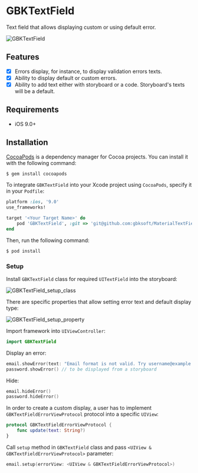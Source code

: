 # GBKTextField

Text field that allows displaying custom or using default error.

![GBKTextField](http://gbksoft.net/downloads/popravka-dv/GBKTextField.png)

## Features

- [x] Errors display, for instance, to display validation errors texts.
- [x] Ability to display default or custom errors.
- [x] Ability to add text either with storyboard or a code. Storyboard's texts will be a default.

## Requirements

- iOS 9.0+

## Installation

[CocoaPods](http://cocoapods.org) is a dependency manager for Cocoa projects. You can install it with the following command:

```bash
$ gem install cocoapods
```

To integrate `GBKTextField` into your Xcode project using `CocoaPods`, specify it in your `Podfile`:

```ruby
platform :ios, '9.0'
use_frameworks!

target '<Your Target Name>' do
    pod 'GBKTextField', :git => 'git@github.com:gbksoft/MaterialTextField-ios.git'
end
```

Then, run the following command:

```bash
$ pod install
```

### Setup

Install `GBKTextField` class for required `UITextField` into the storyboard:

![GBKTextField_setup_class](http://gbksoft.net/downloads/popravka-dv/GBKTextField_setup_class.png)

There are specific properties that allow setting error text and default display type:

![GBKTextField_setup_property](http://gbksoft.net/downloads/popravka-dv/GBKTextField_setup_property.png)

Import framework into `UIViewController`:

```swift
import GBKTextField
```

Display an error:

```swift
email.showError(text: "Email format is not valid. Try username@example.com.")
password.showError() // to be displayed from a storyboard
```

Hide:

```swift
email.hideError()
password.hideError()
```

In order to create a custom display, a user has to implement `GBKTextFieldErrorViewProtocol` protocol into a specific `UIView`:

```swift
protocol GBKTextFieldErrorViewProtocol {
    func update(text: String?)
}
```

Call `setup` method in `GBKTextField` class and pass `<UIView & GBKTextFieldErrorViewProtocol>` parameter:

```swift
email.setup(errorView: <UIView & GBKTextFieldErrorViewProtocol>)
```
